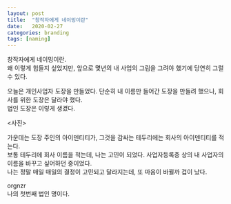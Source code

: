 ```yaml
---
layout: post
title:  "창작자에게 네이밍이란"
date:   2020-02-27
categories: branding
tags: [naming]
---
```


<p> 창작자에게 네이밍이란. <br>
  왜 이렇게 힘들지 싶었지만, 앞으로 몇년의 내 사업의 그림을 그려야 했기에 당연히 그럴 수 있다. <br>
  </p>
<p> 오늘은 개인사업자 도장을 만들었다. 단순히 내 이름만 들어간 도장을 만들려 했으나, 회사를 위한 도장은 달라야 했다. <br>
  법인 도장은 이렇게 생겼다.<br> 
  </p>
  <사진>
<p> 가운데는 도장 주인의 아이덴티티가, 그것을 감싸는 테두리에는 회사의 아이덴티티를 적는다.<br>
  보통 테두리에 회사 이름을 적는데, 나는 고민이 되었다. 사업자등록증 상의 내 사업자의 이름을 바꾸고 싶어하던 중이었다. <br>
  나는 정말 매일 매일의 결정이 고민되고 달라지는데, 또 마음이 바뀔까 겁이 났다. <br>
  </p>
  
  orgnzr <br>
  나의 첫번째 법인 명이다. <br>
  
